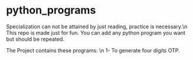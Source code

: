 # python_programs
Specialization can not be attained by just reading, practice is necessary.\n
This repo is made just for fun. You can add any python program you want but should be repeated.

The Project contains these programs: \n
1- To generate four digits OTP.
